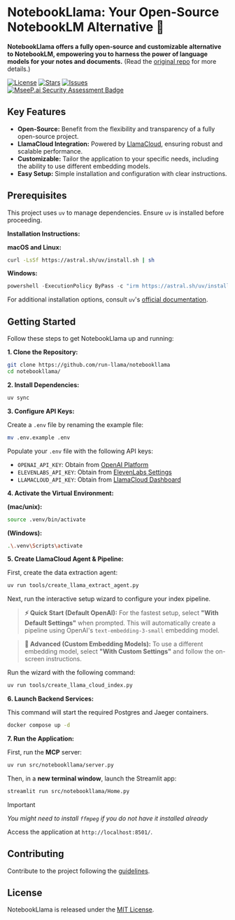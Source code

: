 # NotebookLlama: Your Open-Source NotebookLM Alternative 🦙

**NotebookLlama offers a fully open-source and customizable alternative to NotebookLM, empowering you to harness the power of language models for your notes and documents.**  (Read the [original repo](https://github.com/run-llama/notebookllama) for more details.)

[![License](https://img.shields.io/github/license/run-llama/notebookllama?color=blue)](https://github.com/run-llama/notebookllama/blob/main/LICENSE)
[![Stars](https://img.shields.io/github/stars/run-llama/notebookllama?color=yellow)](https://github.com/run-llama/notebookllama/stargazers)
[![Issues](https://img.shields.io/github/issues/run-llama/notebookllama?color=orange)](https://github.com/run-llama/notebookllama/issues)
<br>
[![MseeP.ai Security Assessment Badge](https://mseep.net/pr/run-llama-notebookllama-badge.png)](https://mseep.ai/app/run-llama-notebookllama)

## Key Features

*   **Open-Source:** Benefit from the flexibility and transparency of a fully open-source project.
*   **LlamaCloud Integration:** Powered by [LlamaCloud](https://cloud.llamaindex.ai?utm_source=demo&utm_medium=notebookLM), ensuring robust and scalable performance.
*   **Customizable:** Tailor the application to your specific needs, including the ability to use different embedding models.
*   **Easy Setup:** Simple installation and configuration with clear instructions.

## Prerequisites

This project uses `uv` to manage dependencies. Ensure `uv` is installed before proceeding.

**Installation Instructions:**

**macOS and Linux:**

```bash
curl -LsSf https://astral.sh/uv/install.sh | sh
```

**Windows:**

```powershell
powershell -ExecutionPolicy ByPass -c "irm https://astral.sh/uv/install.ps1 | iex"
```

For additional installation options, consult `uv`'s [official documentation](https://docs.astral.sh/uv/getting-started/installation/).

## Getting Started

Follow these steps to get NotebookLlama up and running:

**1. Clone the Repository:**

```bash
git clone https://github.com/run-llama/notebookllama
cd notebookllama/
```

**2. Install Dependencies:**

```bash
uv sync
```

**3. Configure API Keys:**

Create a `.env` file by renaming the example file:

```bash
mv .env.example .env
```

Populate your `.env` file with the following API keys:

*   `OPENAI_API_KEY`:  Obtain from [OpenAI Platform](https://platform.openai.com/api-keys)
*   `ELEVENLABS_API_KEY`: Obtain from [ElevenLabs Settings](https://elevenlabs.io/app/settings/api-keys)
*   `LLAMACLOUD_API_KEY`: Obtain from [LlamaCloud Dashboard](https://cloud.llamaindex.ai?utm_source=demo&utm_medium=notebookLM)

**4. Activate the Virtual Environment:**

**(mac/unix):**

```bash
source .venv/bin/activate
```

**(Windows):**

```bash
.\.venv\Scripts\activate
```

**5. Create LlamaCloud Agent & Pipeline:**

First, create the data extraction agent:

```bash
uv run tools/create_llama_extract_agent.py
```

Next, run the interactive setup wizard to configure your index pipeline.

> **⚡ Quick Start (Default OpenAI):**
> For the fastest setup, select **"With Default Settings"** when prompted. This will automatically create a pipeline using OpenAI's `text-embedding-3-small` embedding model.

> **🧠 Advanced (Custom Embedding Models):**
> To use a different embedding model, select **"With Custom Settings"** and follow the on-screen instructions.

Run the wizard with the following command:

```bash
uv run tools/create_llama_cloud_index.py
```

**6. Launch Backend Services:**

This command will start the required Postgres and Jaeger containers.

```bash
docker compose up -d
```

**7. Run the Application:**

First, run the **MCP** server:

```bash
uv run src/notebookllama/server.py
```

Then, in a **new terminal window**, launch the Streamlit app:

```bash
streamlit run src/notebookllama/Home.py
```

> [!IMPORTANT]
>
> _You might need to install `ffmpeg` if you do not have it installed already_

Access the application at `http://localhost:8501/`.

## Contributing

Contribute to the project following the [guidelines](./CONTRIBUTING.md).

## License

NotebookLlama is released under the [MIT License](./LICENSE).